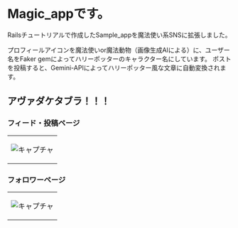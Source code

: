 # Magic_appです。
Railsチュートリアルで作成したSample_appを魔法使い系SNSに拡張しました。

プロフィールアイコンを魔法使いor魔法動物（画像生成AIによる）に、ユーザー名をFaker gemによってハリーポッターのキャラクター名にしています。
ポストを投稿すると、Gemini-APIによってハリーポッター風な文章に自動変換されます。

## アヴァダケタブラ！！！

### フィード・投稿ページ
<table>
<tr><td>
  
![キャプチャ](https://github.com/user-attachments/assets/70e1c130-1961-40fd-9704-70a2497e6d92)

</td></tr>
</table>

### フォロワーページ
<table>
<tr><td>
  
![キャプチャ](https://github.com/user-attachments/assets/e13c3165-6c47-45fe-af37-af17c429e17c)

</td></tr>
</table>
